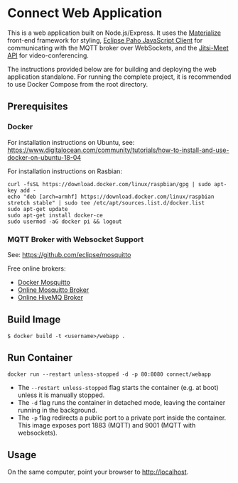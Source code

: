 # Connect Web Application

This is a web application built on Node.js/Express. It uses the [Materialize](https://materializecss.com/) front-end framework for styling, [Eclipse Paho JavaScript Client](https://www.eclipse.org/paho/clients/js/) for communicating with the MQTT broker over WebSockets, and the [Jitsi-Meet API](https://github.com/jitsi/jitsi-meet/blob/master/doc/api.md) for video-conferencing.

The instructions provided below are for building and deploying the web application standalone. For running the complete project, it is recommended to use Docker Compose from the root directory.

## Prerequisites

### Docker

For installation instructions on Ubuntu, see: https://www.digitalocean.com/community/tutorials/how-to-install-and-use-docker-on-ubuntu-18-04

For installation instructions on Rasbian:

```
curl -fsSL https://download.docker.com/linux/raspbian/gpg | sudo apt-key add -
echo "deb [arch=armhf] https://download.docker.com/linux/raspbian stretch stable" | sudo tee /etc/apt/sources.list.d/docker.list
sudo apt-get update
sudo apt-get install docker-ce
sudo usermod -aG docker pi && logout
```

### MQTT Broker with Websocket Support

See: https://github.com/eclipse/mosquitto

Free online brokers:

-   [Docker Mosquitto](https://github.com/toke/docker-mosquitto)
-   [Online Mosquitto Broker](https://test.mosquitto.org)
-   [Online HiveMQ Broker](https://broker.hivemq.com)

## Build Image

```
$ docker build -t <username>/webapp .
```

## Run Container

```
docker run --restart unless-stopped -d -p 80:8080 connect/webapp
```

-   The `--restart unless-stopped` flag starts the container (e.g. at boot) unless it is manually stopped.
-   The `-d` flag runs the container in detached mode, leaving the container running in the background.
-   The `-p` flag redirects a public port to a private port inside the container. This image exposes port 1883 (MQTT) and 9001 (MQTT with websockets).

## Usage

On the same computer, point your browser to [http://localhost](http://localhost).
